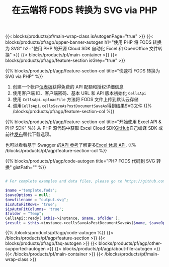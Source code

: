 ﻿---
title: 在云端将 FODS 转换为 SVG via PHP
description: 使用 REST API 和开源 PHP SDK 创建、编辑或转换 Excel 文件
url: /zh/php/conversion/fods-to-svg/
family: cells
platformtag: php
feature: conversion
informat: FODS
outformat: SVG
platform: PHP
otherformats: DIF XPS XLSM HTML TIFF TSV FODS PDF XLT XML TXT XLSB XLTM CSV XLTX MHTML 
---
{{< blocks/products/pf/main-wrap-class isAutogenPage="true" >}}
{{< blocks/products/pf/agp/upper-banner-autogen h1="使用 PHP 将 FODS 转换为 SVG" h2="使用 PHP 的开源 Cloud SDK 自动化 Excel 和 OpenOffice 文件转换" >}}
{{< blocks/products/pf/main-container >}}
{{< blocks/products/pf/agp/feature-section isGrey="true" >}}

{{% blocks/products/pf/agp/feature-section-col title="快速将 FODS 转换为 SVG via PHP" %}}
1. 创建一个帐户<a href="https://dashboard.aspose.cloud/">仪表板</a>获得免费的 API 配额和授权详细信息
1. 使用客户端 ID、客户端密码、基本 URL 和 API 版本初始化 ```CellsApi```
1. 使用 ```CellsApi.uploadFile``` 方法将 FODS 文件上传到默认云存储
1. 调用```CellsApi.cellsSaveAsPostDocumentSaveAs```得到结果SVG文件
{{% /blocks/products/pf/agp/feature-section-col %}}

{{% blocks/products/pf/agp/feature-section-col title="开始使用 Excel API & PHP SDK" %}}
从 PHP 源代码中获取 Excel Cloud SDK[GitHub](https://github.com/aspose-cells-cloud/aspose-cells-cloud-php)自己编译 SDK 或前往[发布](https://releases.aspose.cloud/)替代下载选项。

也可以看看基于 Swagger 的[API 参考](https://apireference.aspose.cloud/cells/)了解更多[Excel 休息 API](https://products.aspose.cloud/cells/curl/).
{{% /blocks/products/pf/agp/feature-section-col %}}

{{% blocks/products/pf/agp/code-autogen title="PHP FODS 代码到 SVG 转换" gistPath="" %}}
```php

# For complete examples and data files, please go to https://github.com/aspose-cells-cloud/aspose-cells-cloud-php

$name ='template.fods';    
$saveOptions = null;
$newfilename = "output.svg";
$isAutoFitRows= 'true';
$isAutoFitColumns= 'true';
$folder = "Temp";
CellsApi::ready( $this->instance, $name, $folder );
$result = $this->instance->cellsSaveAsPostDocumentSaveAs($name, $saveOptions, $newfilename, $isAutoFitRows, $isAutoFitColumns, $folder);
```
{{% /blocks/products/pf/agp/code-autogen %}}
{{< /blocks/products/pf/agp/feature-section >}}
{{< blocks/products/pf/agp/faq-autogen >}}
{{< blocks/products/pf/agp/other-supported-autogen >}}
{{< blocks/products/pf/agp/about-file-autogen >}}
{{< /blocks/products/pf/main-container >}}
{{< /blocks/products/pf/main-wrap-class >}}